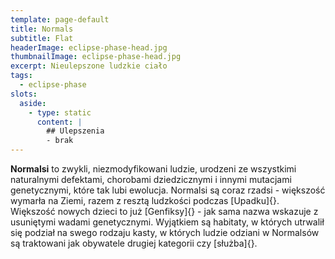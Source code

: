 ```yaml
---
template: page-default
title: Normals
subtitle: Flat
headerImage: eclipse-phase-head.jpg
thumbnailImage: eclipse-phase-head.jpg
excerpt: Nieulepszone ludzkie ciało
tags:
  - eclipse-phase
slots:
  aside:
    - type: static
      content: |
        ## Ulepszenia
        - brak
---
```

**Normalsi** to zwykli, niezmodyfikowani ludzie, urodzeni ze wszystkimi naturalnymi defektami, chorobami dziedzicznymi i innymi mutacjami genetycznymi, które tak lubi ewolucja. Normalsi są coraz rzadsi - większość wymarła na Ziemi, razem z resztą ludzkości podczas [Upadku]{}. Większość nowych dzieci to już [Genfiksy]{} - jak sama nazwa wskazuje z usuniętymi wadami genetycznymi. Wyjątkiem są habitaty, w których utrwalił się podział na swego rodzaju kasty, w których ludzie odziani w Normalsów są traktowani jak obywatele drugiej kategorii czy [służba]{}.